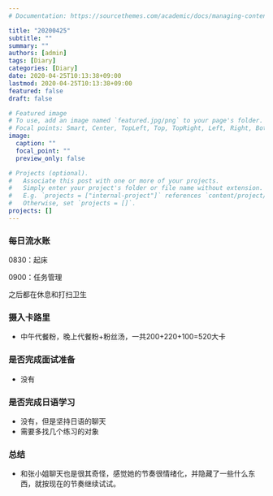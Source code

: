 ```yaml
---
# Documentation: https://sourcethemes.com/academic/docs/managing-content/

title: "20200425"
subtitle: ""
summary: ""
authors: [admin]
tags: [Diary]
categories: [Diary]
date: 2020-04-25T10:13:38+09:00
lastmod: 2020-04-25T10:13:38+09:00
featured: false
draft: false

# Featured image
# To use, add an image named `featured.jpg/png` to your page's folder.
# Focal points: Smart, Center, TopLeft, Top, TopRight, Left, Right, BottomLeft, Bottom, BottomRight.
image:
  caption: ""
  focal_point: ""
  preview_only: false

# Projects (optional).
#   Associate this post with one or more of your projects.
#   Simply enter your project's folder or file name without extension.
#   E.g. `projects = ["internal-project"]` references `content/project/deep-learning/index.md`.
#   Otherwise, set `projects = []`.
projects: []
---
```


### 每日流水账

0830：起床

0900：任务管理

之后都在休息和打扫卫生

### 摄入卡路里

- 中午代餐粉，晚上代餐粉+粉丝汤，一共200+220+100=520大卡

### 是否完成面试准备

- 没有

### 是否完成日语学习

- 没有，但是坚持日语的聊天
- 需要多找几个练习的对象

### 总结

- 和张小姐聊天也是很其奇怪，感觉她的节奏很情绪化，并隐藏了一些什么东西，就按现在的节奏继续试试。
